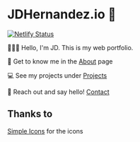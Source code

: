 # JDHernandez.io :robot:

[![Netlify Status](https://api.netlify.com/api/v1/badges/3785049e-6730-484e-bfbc-da6fd767157a/deploy-status)](https://app.netlify.com/sites/mellifluous-peony-b987fd/deploys)

:wave::technologist:
Hello, I'm JD. This is my web portfolio.

:scroll:
Get to know me in the [About](https://jdhernandez.io/about) page

:computer:
See my projects under [Projects](https://jdhernandez.io/projects)

:email:
Reach out and say hello! [Contact](https://jdhernandez.io/contact)

## Thanks to

[Simple Icons](https://simpleicons.org/) for the icons
